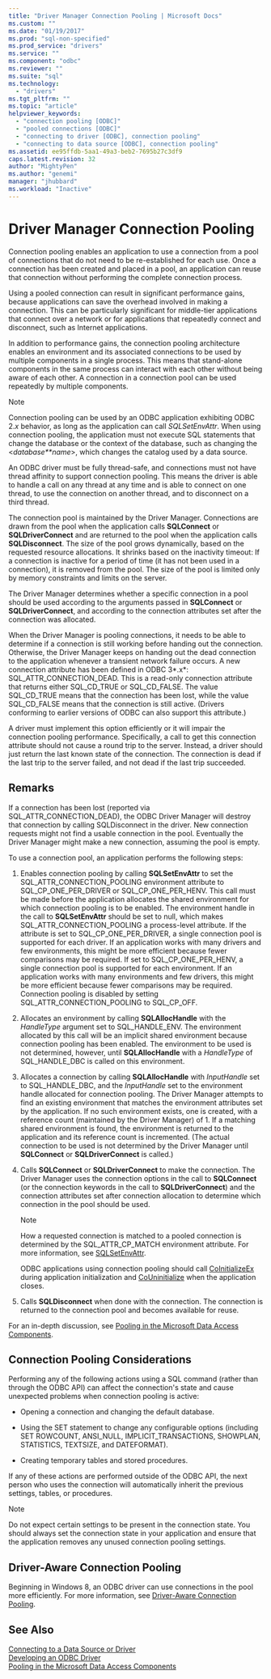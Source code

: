 ```yaml
---
title: "Driver Manager Connection Pooling | Microsoft Docs"
ms.custom: ""
ms.date: "01/19/2017"
ms.prod: "sql-non-specified"
ms.prod_service: "drivers"
ms.service: ""
ms.component: "odbc"
ms.reviewer: ""
ms.suite: "sql"
ms.technology: 
  - "drivers"
ms.tgt_pltfrm: ""
ms.topic: "article"
helpviewer_keywords: 
  - "connection pooling [ODBC]"
  - "pooled connections [ODBC]"
  - "connecting to driver [ODBC], connection pooling"
  - "connecting to data source [ODBC], connection pooling"
ms.assetid: ee95ffdb-5aa1-49a3-beb2-7695b27c3df9
caps.latest.revision: 32
author: "MightyPen"
ms.author: "genemi"
manager: "jhubbard"
ms.workload: "Inactive"
---
```

# Driver Manager Connection Pooling
Connection pooling enables an application to use a connection from a pool of connections that do not need to be re-established for each use. Once a connection has been created and placed in a pool, an application can reuse that connection without performing the complete connection process.  
  
 Using a pooled connection can result in significant performance gains, because applications can save the overhead involved in making a connection. This can be particularly significant for middle-tier applications that connect over a network or for applications that repeatedly connect and disconnect, such as Internet applications.  
  
 In addition to performance gains, the connection pooling architecture enables an environment and its associated connections to be used by multiple components in a single process. This means that stand-alone components in the same process can interact with each other without being aware of each other. A connection in a connection pool can be used repeatedly by multiple components.  
  
> [!NOTE]  
>  Connection pooling can be used by an ODBC application exhibiting ODBC 2.*x* behavior, as long as the application can call *SQLSetEnvAttr*. When using connection pooling, the application must not execute SQL statements that change the database or the context of the database, such as changing the \<*database**name*>, which changes the catalog used by a data source.  
  
 An ODBC driver must be fully thread-safe, and connections must not have thread affinity to support connection pooling. This means the driver is able to handle a call on any thread at any time and is able to connect on one thread, to use the connection on another thread, and to disconnect on a third thread.  
  
 The connection pool is maintained by the Driver Manager. Connections are drawn from the pool when the application calls **SQLConnect** or **SQLDriverConnect** and are returned to the pool when the application calls **SQLDisconnect**. The size of the pool grows dynamically, based on the requested resource allocations. It shrinks based on the inactivity timeout: If a connection is inactive for a period of time (it has not been used in a connection), it is removed from the pool. The size of the pool is limited only by memory constraints and limits on the server.  
  
 The Driver Manager determines whether a specific connection in a pool should be used according to the arguments passed in **SQLConnect** or **SQLDriverConnect**, and according to the connection attributes set after the connection was allocated.  
  
 When the Driver Manager is pooling connections, it needs to be able to determine if a connection is still working before handing out the connection. Otherwise, the Driver Manager keeps on handing out the dead connection to the application whenever a transient network failure occurs. A new connection attribute has been defined in ODBC 3*.x*: SQL_ATTR_CONNECTION_DEAD. This is a read-only connection attribute that returns either SQL_CD_TRUE or SQL_CD_FALSE. The value SQL_CD_TRUE means that the connection has been lost, while the value SQL_CD_FALSE means that the connection is still active. (Drivers conforming to earlier versions of ODBC can also support this attribute.)  
  
 A driver must implement this option efficiently or it will impair the connection pooling performance. Specifically, a call to get this connection attribute should not cause a round trip to the server. Instead, a driver should just return the last known state of the connection. The connection is dead if the last trip to the server failed, and not dead if the last trip succeeded.  
  
## Remarks  
 If a connection has been lost (reported via SQL_ATTR_CONNECTION_DEAD), the ODBC Driver Manager will destroy that connection by calling SQLDisconnect in the driver. New connection requests might not find a usable connection in the pool. Eventually the Driver Manager might make a new connection, assuming the pool is empty.  
  
 To use a connection pool, an application performs the following steps:  
  
1.  Enables connection pooling by calling **SQLSetEnvAttr** to set the SQL_ATTR_CONNECTION_POOLING environment attribute to SQL_CP_ONE_PER_DRIVER or SQL_CP_ONE_PER_HENV. This call must be made before the application allocates the shared environment for which connection pooling is to be enabled. The environment handle in the call to **SQLSetEnvAttr** should be set to null, which makes SQL_ATTR_CONNECTION_POOLING a process-level attribute. If the attribute is set to SQL_CP_ONE_PER_DRIVER, a single connection pool is supported for each driver. If an application works with many drivers and few environments, this might be more efficient because fewer comparisons may be required. If set to SQL_CP_ONE_PER_HENV, a single connection pool is supported for each environment. If an application works with many environments and few drivers, this might be more efficient because fewer comparisons may be required. Connection pooling is disabled by setting SQL_ATTR_CONNECTION_POOLING to SQL_CP_OFF.  
  
2.  Allocates an environment by calling **SQLAllocHandle** with the *HandleType* argument set to SQL_HANDLE_ENV. The environment allocated by this call will be an implicit shared environment because connection pooling has been enabled. The environment to be used is not determined, however, until **SQLAllocHandle** with a *HandleType* of SQL_HANDLE_DBC is called on this environment.  
  
3.  Allocates a connection by calling **SQLAllocHandle** with *InputHandle* set to SQL_HANDLE_DBC, and the *InputHandle* set to the environment handle allocated for connection pooling. The Driver Manager attempts to find an existing environment that matches the environment attributes set by the application. If no such environment exists, one is created, with a reference count (maintained by the Driver Manager) of 1. If a matching shared environment is found, the environment is returned to the application and its reference count is incremented. (The actual connection to be used is not determined by the Driver Manager until **SQLConnect** or **SQLDriverConnect** is called.)  
  
4.  Calls **SQLConnect** or **SQLDriverConnect** to make the connection. The Driver Manager uses the connection options in the call to **SQLConnect** (or the connection keywords in the call to **SQLDriverConnect**) and the connection attributes set after connection allocation to determine which connection in the pool should be used.  
  
    > [!NOTE]  
    >  How a requested connection is matched to a pooled connection is determined by the SQL_ATTR_CP_MATCH environment attribute. For more information, see [SQLSetEnvAttr](../../../odbc/reference/syntax/sqlsetenvattr-function.md).  
  
     ODBC applications using connection pooling should call [CoInitializeEx](http://go.microsoft.com/fwlink/?LinkID=116307) during application initialization and [CoUninitialize](http://go.microsoft.com/fwlink/?LinkId=116310) when the application closes.  
  
5.  Calls **SQLDisconnect** when done with the connection. The connection is returned to the connection pool and becomes available for reuse.  
  
 For an in-depth discussion, see [Pooling in the Microsoft Data Access Components](http://go.microsoft.com/fwlink/?LinkId=120776).  
  
## Connection Pooling Considerations  
 Performing any of the following actions using a SQL command (rather than through the ODBC API) can affect the connection's state and cause unexpected problems when connection pooling is active:  
  
-   Opening a connection and changing the default database.  
  
-   Using the SET statement to change any configurable options (including SET ROWCOUNT, ANSI_NULL, IMPLICIT_TRANSACTIONS, SHOWPLAN, STATISTICS, TEXTSIZE, and DATEFORMAT).  
  
-   Creating temporary tables and stored procedures.  
  
 If any of these actions are performed outside of the ODBC API, the next person who uses the connection will automatically inherit the previous settings, tables, or procedures.  
  
> [!NOTE]  
>  Do not expect certain settings to be present in the connection state. You should always set the connection state in your application and ensure that the application removes any unused connection pooling settings.  
  
## Driver-Aware Connection Pooling  
 Beginning in Windows 8, an ODBC driver can use connections in the pool more efficiently. For more information, see [Driver-Aware Connection Pooling](../../../odbc/reference/develop-app/driver-aware-connection-pooling.md).  
  
## See Also  
 [Connecting to a Data Source or Driver](../../../odbc/reference/develop-app/connecting-to-a-data-source-or-driver.md)   
 [Developing an ODBC Driver](../../../odbc/reference/develop-driver/developing-an-odbc-driver.md)   
 [Pooling in the Microsoft Data Access Components](http://go.microsoft.com/fwlink/?LinkId=120776)
